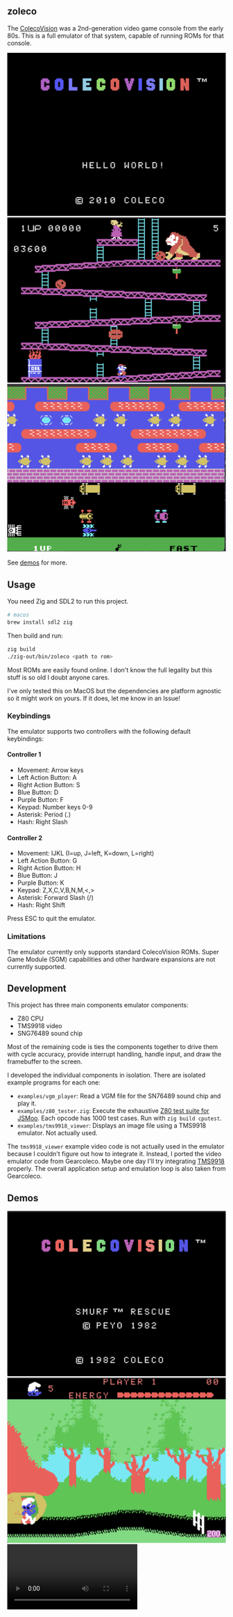 ## zoleco

The [ColecoVision](https://en.wikipedia.org/wiki/ColecoVision) was a 2nd-generation video game console from the early 80s. This is a full emulator of that system, capable of running ROMs for that console.

![hello](./demos/hello.png)
![donkey](./demos/donkey-kong.png)
![frogger](./demos/frogger.png)

See [demos](#demos) for more.

## Usage

You need Zig and SDL2 to run this project.

```bash
# macos
brew install sdl2 zig
```

Then build and run:

```bash
zig build
./zig-out/bin/zoleco <path to rom>
```

Most ROMs are easily found online. I don't know the full legality but this stuff is so old I doubt anyone cares.

I've only tested this on MacOS but the dependencies are platform agnostic so it might work on yours. If it does, let me know in an Issue!

### Keybindings

The emulator supports two controllers with the following default keybindings:

#### Controller 1

- Movement: Arrow keys
- Left Action Button: A
- Right Action Button: S
- Blue Button: D
- Purple Button: F
- Keypad: Number keys 0-9
- Asterisk: Period (.)
- Hash: Right Slash

#### Controller 2

- Movement: IJKL (I=up, J=left, K=down, L=right)
- Left Action Button: G
- Right Action Button: H
- Blue Button: J
- Purple Button: K
- Keypad: Z,X,C,V,B,N,M,<,>
- Asterisk: Forward Slash (/)
- Hash: Right Shift

Press ESC to quit the emulator.

### Limitations

The emulator currently only supports standard ColecoVision ROMs. Super Game Module (SGM) capabilities and other hardware expansions are not currently supported.

## Development

This project has three main components emulator components:

- Z80 CPU
- TMS9918 video
- SNG76489 sound chip

Most of the remaining code is ties the components together to drive them with cycle accuracy, provide interrupt handling, handle input, and draw the framebuffer to the screen.

I developed the individual components in isolation. There are isolated example programs for each one:

- `examples/vgm_player`: Read a VGM file for the SN76489 sound chip and play it.
- `examples/z80_tester.zig`: Execute the exhaustive [Z80 test suite for JSMoo](https://github.com/SingleStepTests/z80). Each opcode has 1000 test cases. Run with `zig build cputest`.
- `examples/tms9918_viewer`: Displays an image file using a TMS9918 emulator. Not actually used.

The `tms9918_viewer` example video code is not actually used in the emulator because I couldn't figure out how to integrate it. Instead, I ported the video emulator code from Gearcoleco. Maybe one day I'll try integrating [TMS9918](./examples/tms9918_viewer/TMS9918.zig) properly. The overall application setup and emulation loop is also taken from Gearcoleco.

## Demos

![smurf1](./demos/smurf1.png)
![smurf2](./demos/smurf2.png)
![qbert](./demos/qbert.mp4)
